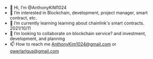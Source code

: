 - 👋 Hi, I’m @AnthonyKIM1024
- 👀 I’m interested in Blockchain, development, project manager, smart contract, etc.
- 🌱 I’m currently learning learning about chainlink's smart contracts. 2021/10/11
- 💞️ I’m looking to collaborate on blockchain service? and investment, development, and planning
- 📫 How to reach me AnthonyKim1024@gmail.com or qwerlarlgus@gmail.com

<!---
AnthonyKIM1024/AnthonyKIM1024 is a ✨ special ✨ repository because its `README.md` (this file) appears on your GitHub profile.
You can click the Preview link to take a look at your changes.
--->
